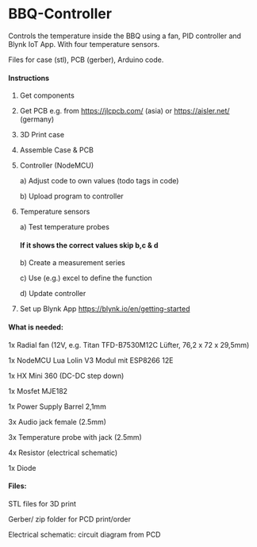 # BBQ-Controller

Controls the temperature inside the BBQ using a fan, PID controller and Blynk IoT App.
With four temperature sensors. 


Files for case (stl), PCB (gerber), Arduino code.


#### Instructions

1. Get components

2. Get PCB e.g. from https://jlcpcb.com/ (asia) or https://aisler.net/ (germany)

3. 3D Print case

4. Assemble Case & PCB

5. Controller (NodeMCU)

    a) Adjust code to own values (todo tags in code)
  
    b) Upload program to controller
    
6. Temperature sensors

    a) Test temperature probes
    
    #### If it shows the correct values skip b,c & d
    
    b) Create a measurement series
    
    c) Use (e.g.) excel to define the function
    
    d) Update controller
    
7. Set up Blynk App https://blynk.io/en/getting-started


#### What is needed:

1x Radial fan (12V, e.g. Titan TFD-B7530M12C Lüfter, 76,2 x 72 x 29,5mm)

1x NodeMCU Lua Lolin V3 Modul mit ESP8266 12E

1x HX Mini 360 (DC-DC step down)

1x Mosfet MJE182

1x Power Supply Barrel 2,1mm

3x Audio jack female (2.5mm)

3x Temperature probe with jack (2.5mm)

4x Resistor (electrical schematic)

1x Diode


#### Files: 
STL files for 3D print

Gerber/ zip folder for PCD print/order

Electrical schematic: circuit diagram from PCD
